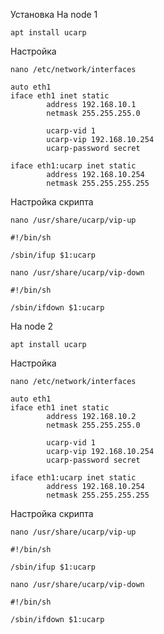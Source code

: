 Установка
На node 1
```
apt install ucarp
```

Настройка
```
nano /etc/network/interfaces
```
```
auto eth1
iface eth1 inet static
        address 192.168.10.1
        netmask 255.255.255.0

        ucarp-vid 1
        ucarp-vip 192.168.10.254
        ucarp-password secret

iface eth1:ucarp inet static
        address 192.168.10.254
        netmask 255.255.255.255
```

Настройка скрипта 
```
nano /usr/share/ucarp/vip-up
```
```
#!/bin/sh

/sbin/ifup $1:ucarp
```
```
nano /usr/share/ucarp/vip-down
```
```
#!/bin/sh

/sbin/ifdown $1:ucarp
```
На node 2
```
apt install ucarp
```

Настройка
```
nano /etc/network/interfaces
```
```
auto eth1
iface eth1 inet static
        address 192.168.10.2
        netmask 255.255.255.0

        ucarp-vid 1
        ucarp-vip 192.168.10.254
        ucarp-password secret

iface eth1:ucarp inet static
        address 192.168.10.254
        netmask 255.255.255.255
```

Настройка скрипта 
```
nano /usr/share/ucarp/vip-up
```
```
#!/bin/sh

/sbin/ifup $1:ucarp
```
```
nano /usr/share/ucarp/vip-down
```
```
#!/bin/sh

/sbin/ifdown $1:ucarp
```

